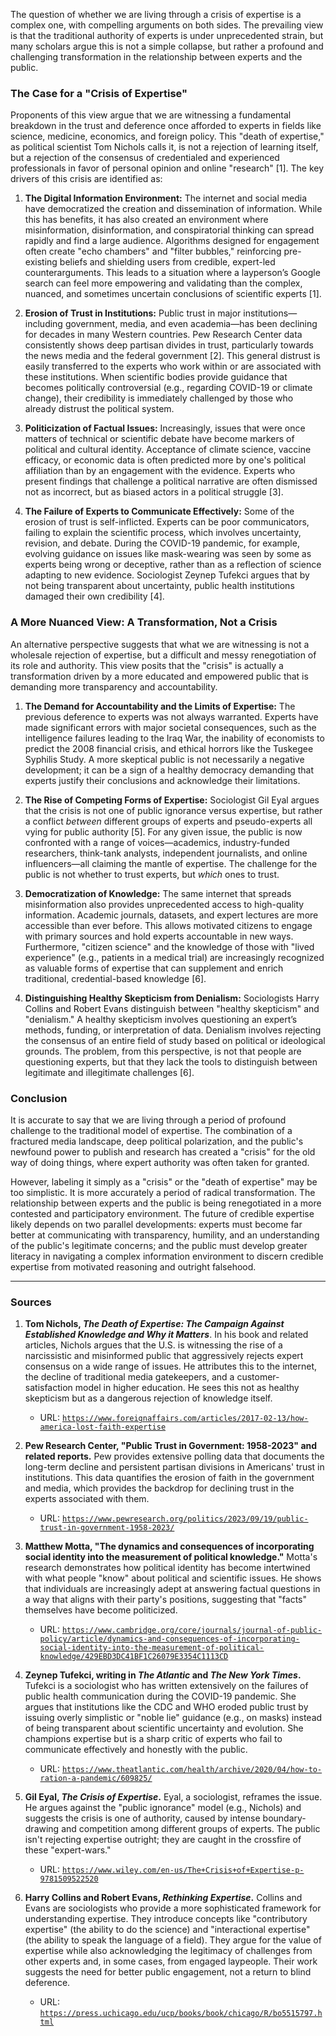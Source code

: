 The question of whether we are living through a crisis of expertise is a complex one, with compelling arguments on both sides. The prevailing view is that the traditional authority of experts is under unprecedented strain, but many scholars argue this is not a simple collapse, but rather a profound and challenging transformation in the relationship between experts and the public.

### The Case for a "Crisis of Expertise"

Proponents of this view argue that we are witnessing a fundamental breakdown in the trust and deference once afforded to experts in fields like science, medicine, economics, and foreign policy. This "death of expertise," as political scientist Tom Nichols calls it, is not a rejection of learning itself, but a rejection of the consensus of credentialed and experienced professionals in favor of personal opinion and online "research" [1]. The key drivers of this crisis are identified as:

1.  **The Digital Information Environment:** The internet and social media have democratized the creation and dissemination of information. While this has benefits, it has also created an environment where misinformation, disinformation, and conspiratorial thinking can spread rapidly and find a large audience. Algorithms designed for engagement often create "echo chambers" and "filter bubbles," reinforcing pre-existing beliefs and shielding users from credible, expert-led counterarguments. This leads to a situation where a layperson’s Google search can feel more empowering and validating than the complex, nuanced, and sometimes uncertain conclusions of scientific experts [1].

2.  **Erosion of Trust in Institutions:** Public trust in major institutions—including government, media, and even academia—has been declining for decades in many Western countries. Pew Research Center data consistently shows deep partisan divides in trust, particularly towards the news media and the federal government [2]. This general distrust is easily transferred to the experts who work within or are associated with these institutions. When scientific bodies provide guidance that becomes politically controversial (e.g., regarding COVID-19 or climate change), their credibility is immediately challenged by those who already distrust the political system.

3.  **Politicization of Factual Issues:** Increasingly, issues that were once matters of technical or scientific debate have become markers of political and cultural identity. Acceptance of climate science, vaccine efficacy, or economic data is often predicted more by one's political affiliation than by an engagement with the evidence. Experts who present findings that challenge a political narrative are often dismissed not as incorrect, but as biased actors in a political struggle [3].

4.  **The Failure of Experts to Communicate Effectively:** Some of the erosion of trust is self-inflicted. Experts can be poor communicators, failing to explain the scientific process, which involves uncertainty, revision, and debate. During the COVID-19 pandemic, for example, evolving guidance on issues like mask-wearing was seen by some as experts being wrong or deceptive, rather than as a reflection of science adapting to new evidence. Sociologist Zeynep Tufekci argues that by not being transparent about uncertainty, public health institutions damaged their own credibility [4].

### A More Nuanced View: A Transformation, Not a Crisis

An alternative perspective suggests that what we are witnessing is not a wholesale rejection of expertise, but a difficult and messy renegotiation of its role and authority. This view posits that the "crisis" is actually a transformation driven by a more educated and empowered public that is demanding more transparency and accountability.

1.  **The Demand for Accountability and the Limits of Expertise:** The previous deference to experts was not always warranted. Experts have made significant errors with major societal consequences, such as the intelligence failures leading to the Iraq War, the inability of economists to predict the 2008 financial crisis, and ethical horrors like the Tuskegee Syphilis Study. A more skeptical public is not necessarily a negative development; it can be a sign of a healthy democracy demanding that experts justify their conclusions and acknowledge their limitations.

2.  **The Rise of Competing Forms of Expertise:** Sociologist Gil Eyal argues that the crisis is not one of public ignorance versus expertise, but rather a conflict *between* different groups of experts and pseudo-experts all vying for public authority [5]. For any given issue, the public is now confronted with a range of voices—academics, industry-funded researchers, think-tank analysts, independent journalists, and online influencers—all claiming the mantle of expertise. The challenge for the public is not whether to trust experts, but *which* ones to trust.

3.  **Democratization of Knowledge:** The same internet that spreads misinformation also provides unprecedented access to high-quality information. Academic journals, datasets, and expert lectures are more accessible than ever before. This allows motivated citizens to engage with primary sources and hold experts accountable in new ways. Furthermore, "citizen science" and the knowledge of those with "lived experience" (e.g., patients in a medical trial) are increasingly recognized as valuable forms of expertise that can supplement and enrich traditional, credential-based knowledge [6].

4.  **Distinguishing Healthy Skepticism from Denialism:** Sociologists Harry Collins and Robert Evans distinguish between "healthy skepticism" and "denialism." A healthy skepticism involves questioning an expert’s methods, funding, or interpretation of data. Denialism involves rejecting the consensus of an entire field of study based on political or ideological grounds. The problem, from this perspective, is not that people are questioning experts, but that they lack the tools to distinguish between legitimate and illegitimate challenges [6].

### Conclusion

It is accurate to say that we are living through a period of profound challenge to the traditional model of expertise. The combination of a fractured media landscape, deep political polarization, and the public's newfound power to publish and research has created a "crisis" for the old way of doing things, where expert authority was often taken for granted.

However, labeling it simply as a "crisis" or the "death of expertise" may be too simplistic. It is more accurately a period of radical transformation. The relationship between experts and the public is being renegotiated in a more contested and participatory environment. The future of credible expertise likely depends on two parallel developments: experts must become far better at communicating with transparency, humility, and an understanding of the public's legitimate concerns; and the public must develop greater literacy in navigating a complex information environment to discern credible expertise from motivated reasoning and outright falsehood.

***

### Sources

1.  **Tom Nichols, *The Death of Expertise: The Campaign Against Established Knowledge and Why it Matters***. In his book and related articles, Nichols argues that the U.S. is witnessing the rise of a narcissistic and misinformed public that aggressively rejects expert consensus on a wide range of issues. He attributes this to the internet, the decline of traditional media gatekeepers, and a customer-satisfaction model in higher education. He sees this not as healthy skepticism but as a dangerous rejection of knowledge itself.
    *   URL: [`https://www.foreignaffairs.com/articles/2017-02-13/how-america-lost-faith-expertise`](https://www.foreignaffairs.com/articles/2017-02-13/how-america-lost-faith-expertise)

2.  **Pew Research Center, "Public Trust in Government: 1958-2023" and related reports.** Pew provides extensive polling data that documents the long-term decline and persistent partisan divisions in Americans' trust in institutions. This data quantifies the erosion of faith in the government and media, which provides the backdrop for declining trust in the experts associated with them.
    *   URL: [`https://www.pewresearch.org/politics/2023/09/19/public-trust-in-government-1958-2023/`](https://www.pewresearch.org/politics/2023/09/19/public-trust-in-government-1958-2023/)

3.  **Matthew Motta, "The dynamics and consequences of incorporating social identity into the measurement of political knowledge."** Motta's research demonstrates how political identity has become intertwined with what people "know" about political and scientific issues. He shows that individuals are increasingly adept at answering factual questions in a way that aligns with their party's positions, suggesting that "facts" themselves have become politicized.
    *   URL: [`https://www.cambridge.org/core/journals/journal-of-public-policy/article/dynamics-and-consequences-of-incorporating-social-identity-into-the-measurement-of-political-knowledge/429EBD3DC41BF1C26079E3354C1113CD`](https://www.cambridge.org/core/journals/journal-of-public-policy/article/dynamics-and-consequences-of-incorporating-social-identity-into-the-measurement-of-political-knowledge/429EBD3DC41BF1C26079E3354C1113CD)

4.  **Zeynep Tufekci, writing in *The Atlantic* and *The New York Times*.** Tufekci is a sociologist who has written extensively on the failures of public health communication during the COVID-19 pandemic. She argues that institutions like the CDC and WHO eroded public trust by issuing overly simplistic or "noble lie" guidance (e.g., on masks) instead of being transparent about scientific uncertainty and evolution. She champions expertise but is a sharp critic of experts who fail to communicate effectively and honestly with the public.
    *   URL: [`https://www.theatlantic.com/health/archive/2020/04/how-to-ration-a-pandemic/609825/`](https://www.theatlantic.com/health/archive/2020/04/how-to-ration-a-pandemic/609825/)

5.  **Gil Eyal, *The Crisis of Expertise*.** Eyal, a sociologist, reframes the issue. He argues against the "public ignorance" model (e.g., Nichols) and suggests the crisis is one of authority, caused by intense boundary-drawing and competition among different groups of experts. The public isn't rejecting expertise outright; they are caught in the crossfire of these "expert-wars."
    *   URL: [`https://www.wiley.com/en-us/The+Crisis+of+Expertise-p-9781509522520`](https://www.wiley.com/en-us/The+Crisis+of+Expertise-p-9781509522520)

6.  **Harry Collins and Robert Evans, *Rethinking Expertise*.** Collins and Evans are sociologists who provide a more sophisticated framework for understanding expertise. They introduce concepts like "contributory expertise" (the ability to do the science) and "interactional expertise" (the ability to speak the language of a field). They argue for the value of expertise while also acknowledging the legitimacy of challenges from other experts and, in some cases, from engaged laypeople. Their work suggests the need for better public engagement, not a return to blind deference.
    *   URL: [`https://press.uchicago.edu/ucp/books/book/chicago/R/bo5515797.html`](https://press.uchicago.edu/ucp/books/book/chicago/R/bo5515797.html)